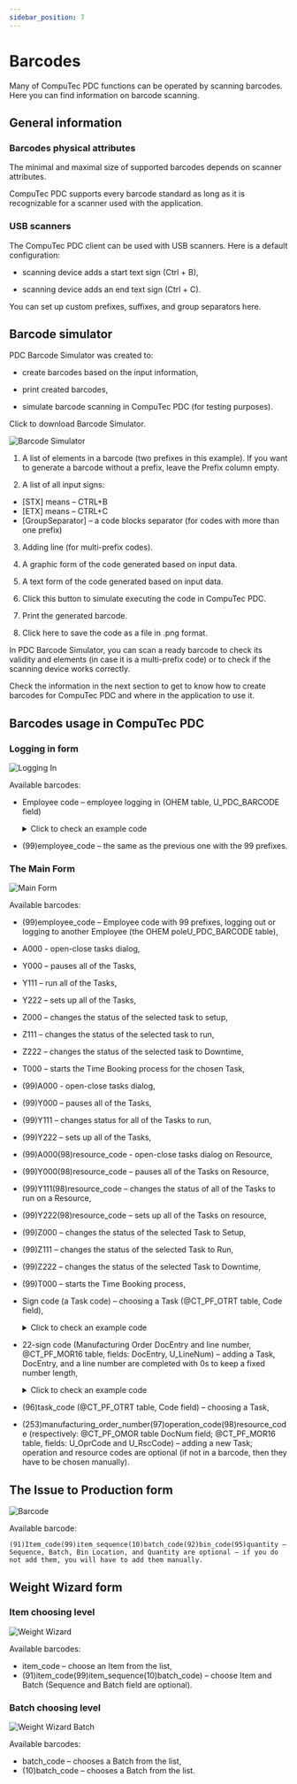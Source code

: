 ```yaml
---
sidebar_position: 7
---
```


# Barcodes

Many of CompuTec PDC functions can be operated by scanning barcodes. Here you can find information on barcode scanning.

## General information

### Barcodes physical attributes

The minimal and maximal size of supported barcodes depends on scanner attributes.

CompuTec PDC supports every barcode standard as long as it is recognizable for a scanner used with the application.

### USB scanners

The CompuTec PDC client can be used with USB scanners. Here is a default configuration:

- scanning device adds a start text sign (Ctrl + B),

- scanning device adds an end text sign (Ctrl + C).

You can set up custom prefixes, suffixes, and group separators here.

## Barcode simulator

PDC Barcode Simulator was created to:

- create barcodes based on the input information,

- print created barcodes,

- simulate barcode scanning in CompuTec PDC (for testing purposes).

Click to download Barcode Simulator.<!--TODO: Link -->

![Barcode Simulator](./media/barcodes/barcode-simulator.png)

1. A list of elements in a barcode (two prefixes in this example). If you want to generate a barcode without a prefix, leave the Prefix column empty.

2. A list of all input signs:

- \[STX\] means – CTRL+B
- \[ETX\] means – CTRL+C
- \[GroupSeparator\] – a code blocks separator (for codes with more than one prefix)

3. Adding line (for multi-prefix codes).

4. A graphic form of the code generated based on input data.

5. A text form of the code generated based on input data.

6. Click this button to simulate executing the code in CompuTec PDC.

7. Print the generated barcode.

8. Click here to save the code as a file in .png format.

In PDC Barcode Simulator, you can scan a ready barcode to check its validity and elements (in case it is a multi-prefix code) or to check if the scanning device works correctly.

Check the information in the next section to get to know how to create barcodes for CompuTec PDC and where in the application to use it.

## Barcodes usage in CompuTec PDC

### Logging in form

![Logging In](./media/barcodes/pdc-logging-in.png)

Available barcodes:

- Employee code – employee logging in (OHEM table, U_PDC_BARCODE field)
    <details>
        <summary>Click to check an example code</summary>
        <table>
            <thead>
                <tr>
                    <th>Barcode</th>
                    <th rowspan="2">Represents</th>
                </tr>
                <tr>
                    <th>Employee code (OHEM → U_PDC_BARCODE)</th>
                </tr>
            </thead>
            <tbody>
                <tr>
                    <td>1234</td>
                    <td>Employee with code 1234</td>
                </tr>
            </tbody>
        </table>
    </details>

- (99)employee_code – the same as the previous one with the 99 prefixes.

### The Main Form

![Main Form](./media/barcodes/pdc-main-form.png)

Available barcodes:

- (99)employee_code – Employee code with 99 prefixes, logging out or logging to another Employee (the OHEM poleU_PDC_BARCODE table),

- A000 - open-close tasks dialog,

- Y000 – pauses all of the Tasks,

- Y111 – run all of the Tasks,

- Y222 – sets up all of the Tasks,

- Z000 – changes the status of the selected task to setup,

- Z111 – changes the status of the selected task to run,

- Z222 – changes the status of the selected task to Downtime,

- T000 – starts the Time Booking process for the chosen Task,

- (99)A000 - open-close tasks dialog,

- (99)Y000 – pauses all of the Tasks,

- (99)Y111 – changes status for all of the Tasks to run,

- (99)Y222 – sets up all of the Tasks,

- (99)A000(98)resource_code - open-close tasks dialog on Resource,

- (99)Y000(98)resource_code – pauses all of the Tasks on Resource,

- (99)Y111(98)resource_code – changes the status of all of the Tasks to run on a Resource,

- (99)Y222(98)resource_code – sets up all of the Tasks on resource,

- (99)Z000 – changes the status of the selected Task to Setup,

- (99)Z111 – changes the status of the selected Task to Run,

- (99)Z222 – changes the status of the selected Task to Downtime,

- (99)T000 – starts the Time Booking process,

- Sign code (a Task code) – choosing a Task (@CT_PF_OTRT table, Code field),
    <details>
        <summary>Click to check an example code</summary>
        <table>
            <thead>
                <tr>
                    <th rowspan="2"></th>
                    <th>Barcode</th>
                    <th rowspan="2">Represents</th>
                </tr>
                <tr>
                    <th>Tile code (@CT_PF_OTRT→ Code)</th>
                </tr>
            </thead>
            <tbody>
                <tr>
                    <td>SQL Example</td>
                    <td>00000000000000000000000000001H</td>
                    <td>Tile with code 00000000000000000000000000001H</td>
                </tr>
                <tr>
                    <td>HANA Example</td>
                    <td>0000000001H</td>
                    <td>Tile with code 0000000001H</td>
                </tr>
            </tbody>
        </table>
    </details>

- 22-sign code (Manufacturing Order DocEntry and line number, @CT_PF_MOR16 table, fields: DocEntry, U_LineNum) – adding a Task, DocEntry, and a line number are completed with 0s to keep a fixed number length,
    <details>
        <summary>Click to check an example code</summary>
        <table>
            <thead>
                <tr>
                    <th colspan="2">Barcode</th>
                    <th rowspan="2">Represents</th>
                </tr>
                <tr>
                    <th>Manufacturing Order Document Doc Entry(11 characters)</th>
                    <th>Line number (11 characters)</th>
                </tr>
            </thead>
            <tbody>
                <tr>
                    <td>00000001234</td>
                    <td>00000000005</td>
                    <td rowspan="2">MOR doc entry 1234 and line number 5</td>
                </tr>
                <tr>
                    <td colspan="2">0000000123400000000005</td>
                </tr>
            </tbody>
        </table>
    </details>

- (96)task_code (@CT_PF_OTRT table, Code field) – choosing a Task,

- (253)manufacturing_order_number(97)operation_code(98)resource_code (respectively: @CT_PF_OMOR table DocNum field; @CT_PF_MOR16 table, fields: U_OprCode and U_RscCode) – adding a new Task; operation and resource codes are optional (if not in a barcode, then they have to be chosen manually).

## The Issue to Production form

![Barcode](./media/barcodes/barcode.png)

Available barcode:

    (91)Item_code(99)item_sequence(10)batch_code(92)bin_code(95)quantity – Sequence, Batch, Bin Location, and Quantity are optional – if you do not add them, you will have to add them manually.

## Weight Wizard form

### Item choosing level

![Weight Wizard](./media/barcodes/weight-wizard.png)

Available barcodes:

- item_code – choose an Item from the list,
- (91)item_code(99)item_sequence(10)batch_code) – choose Item and Batch (Sequence and Batch field are optional).

### Batch choosing level

![Weight Wizard Batch](./media/barcodes/weight-wizard-batch.png)

Available barcodes:

- batch_code – chooses a Batch from the list,
- (10)batch_code – chooses a Batch from the list.
